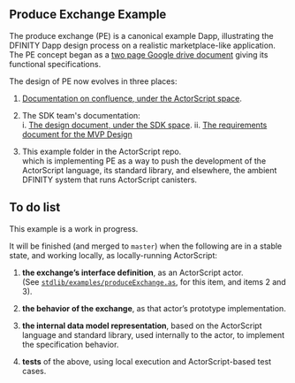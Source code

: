 Produce Exchange Example
----------------------------

The produce exchange (PE) is a canonical example Dapp, illustrating
the DFINITY Dapp design process on a realistic marketplace-like
application.  The PE concept began as a [two page Google drive
document](https://docs.google.com/document/d/1AxpcuFH-x_0ZSa32DfM_BCYnGxCS37ETPNWE4BXDNdo/edit)
giving its functional specifications.

The design of PE now evolves in three places:

 1. [Documentation on confluence, under the ActorScript space](https://dfinity.atlassian.net/wiki/spaces/AST/pages/104401122/Example+Dapp+Produce+Exchange).

 2. The SDK team's documentation:  
    i. [The design document, under the SDK
     space](https://dfinity.atlassian.net/wiki/x/MwD2Bg).
    ii. [The requirements document for the MVP
      Design](https://dfinity.atlassian.net/wiki/spaces/DE/pages/116654198/Produce+Exchange+MVP+Product+Requirements)

 3. This example folder in the ActorScript repo.  
 which is implementing PE as a way to push the development of the
 ActorScript language, its standard library, and elsewhere, the
 ambient DFINITY system that runs ActorScript canisters.

To do list
-----------

This example is a work in progress.  

It will be finished (and merged to `master`) when the following are in
a stable state, and working locally, as locally-running ActorScript:

  1. **the exchange’s interface definition**, as an ActorScript actor.  
   (See
   [`stdlib/examples/produceExchange.as`](https://github.com/dfinity-lab/actorscript/blob/stdlib-examples/stdlib/examples/produceExchange.as),
   for this item, and items 2 and 3).

  2.  **the behavior of the exchange**, as that actor’s prototype
      implementation.

  3. **the internal data model representation**, based on the
     ActorScript language and standard library, used internally to the
     actor, to implement the specification behavior.

  4. **tests** of the above, using local execution and
     ActorScript-based test cases.
